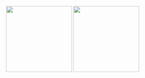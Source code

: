

<!--
**jmewader/jmewader** is a ✨ _special_ ✨ repository because its `README.md` (this file) appears on your GitHub profile.

Here are some ideas to get you started:

- 🔭 I’m currently working on ...
- 🌱 I’m currently learning ...
- 👯 I’m looking to collaborate on ...
- 🤔 I’m looking for help with ...
- 💬 Ask me about ...
- 📫 How to reach me: ...
- 😄 Pronouns: ...
- ⚡ Fun fact: ...
-->

<div>
  <img height="180em" src="https://github-readme-stats.vercel.app/api?username=jmewader&show_icons=true&theme=omni" />
  <img height="180em" src="https://github-readme-stats.vercel.app/api/top-langs/?username=jmewader&layout=compact&theme=omni" />
</div>

